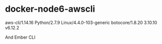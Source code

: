 # docker-node6-awscli
aws-cli/1.14.16 Python/2.7.9 Linux/4.4.0-103-generic botocore/1.8.20
3.10.10
v6.12.2

And Ember CLI
